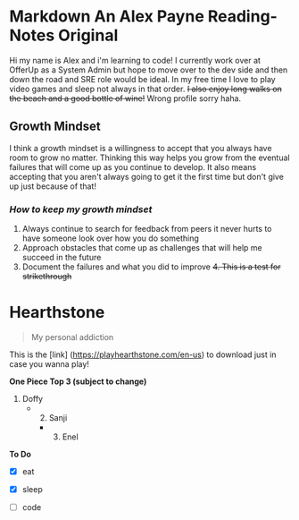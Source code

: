 # Markdown An Alex Payne Reading-Notes Original

Hi my name is Alex and i'm learning to code! I currently work over at OfferUp as a System Admin but hope to move over to the dev side and then down the road and SRE role would be ideal. In my free time I love to play video games and sleep not always in that order. ~~I also enjoy long walks on the beach and a good bottle of wine!~~ Wrong profile sorry haha. 

## **Growth Mindset**

I think a growth mindset is a willingness to accept that you always have room to grow no matter. Thinking this way helps you grow from the eventual failures that will come up as you continue to develop. It also means accepting that you aren't always going to get it the first time but don't give up just because of that!

### _How to keep my growth mindset_
1. Always continue to search for feedback from peers it never hurts to have someone look over how you do something
2. Approach obstacles that come up as challenges that will help me succeed in the future
3. Document the failures and what you did to improve
~~4. This is a test for strikethrough~~

# **Hearthstone**
> My personal addiction

This is the [link] (https://playhearthstone.com/en-us) to download just in case you wanna play! 

**One Piece Top 3 (subject to change)**
1. Doffy
   - 2. Sanji
       - 3. Enel


**To Do**
- [x] eat
- [x] sleep
- [ ] code

